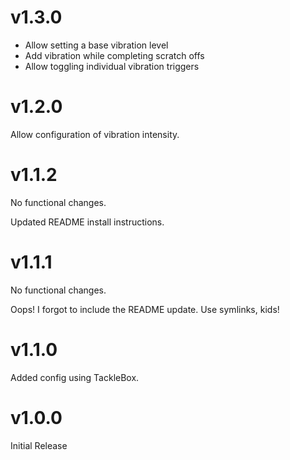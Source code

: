 
# v1.3.0

- Allow setting a base vibration level
- Add vibration while completing scratch offs
- Allow toggling individual vibration triggers

# v1.2.0

Allow configuration of vibration intensity.

# v1.1.2

No functional changes.

Updated README install instructions.

# v1.1.1

No functional changes.

Oops! I forgot to include the README update. Use symlinks, kids!

# v1.1.0

Added config using TackleBox.

# v1.0.0

Initial Release